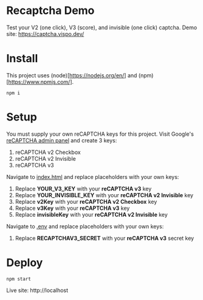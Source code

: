 # Recaptcha Demo
Test your V2 (one click), V3 (score), and invisible (one click) captcha.
Demo site: https://captcha.vispo.dev/

# Install
This project uses (node)[https://nodejs.org/en/] and (npm)[https://www.npmjs.com/].
```
npm i
```

# Setup
You must supply your own reCAPTCHA keys for this project. Visit Google's [reCAPTCHA admin panel](https://www.google.com/recaptcha/admin/create) and create 3 keys:
1. reCAPTCHA v2 Checkbox
2. reCAPTCHA v2 Invisible
3. reCAPTCHA v3

Navigate to [index.html](index.html) and replace placeholders with your own keys:
1. Replace **YOUR_V3_KEY** with your **reCAPTCHA v3** key
2. Replace **YOUR_INVISIBLE_KEY** with your **reCAPTCHA v2 Invisible** key
3. Replace **v2Key** with your **reCAPTCHA v2 Checkbox** key
4. Replace **v3Key** with your **reCAPTCHA v3** key
5. Replace **invisibleKey** with your **reCAPTCHA v2 Invisible** key

Navigate to [.env](.env) and replace placeholders with your own keys:
1. Replace **RECAPTCHAV3_SECRET** with your **reCAPTCHA v3** secret key

# Deploy
```
npm start
```
Live site: http://localhost